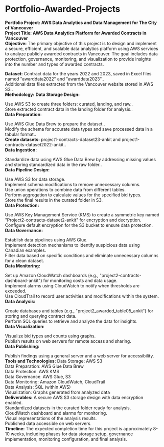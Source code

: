 # Portfolio-Awarded-Projects

**Portfolio Project: AWS Data Analytics and Data Management for The City of Vancouver**<br>
**Project Title: AWS Data Analytics Platform for Awarded Contracts in Vancouver** <br>
**Objective:**
The primary objective of this project is to design and implement a secure, efficient, and scalable data analytics platform using AWS services to analyze publicly awarded contracts in Vancouver. The goal includes data protection, governance, monitoring, and visualization to provide insights into the number and types of awarded contracts.<br>

**Dataset:**
Contract data for the years 2022 and 2023, saved in Excel files named "awarddata2022" and "awarddata2023"..<br>
Additional data files extracted from the Vancouver website stored in AWS S3..<br>
**Methodology:**
**Data Storage Design:**

Use AWS S3 to create three folders: curated, landing, and raw..<br>
Store extracted contract data in the landing folder for analysis..<br>
**Data Preparation:**

Use AWS Glue Data Brew to prepare the dataset..<br>
Modify the schema for accurate data types and save processed data in a tabular format..<br>
**Create datasets:** project1-contracts-dataset23-ankit and project1-contracts-dataset2022-ankit..<br>
**Data Ingestion:**

Standardize data using AWS Glue Data Brew by addressing missing values and storing standardized data in the raw folder..<br>
**Data Pipeline Design:**

Use AWS S3 for data storage.<br>
Implement schema modifications to remove unnecessary columns.<br>
Use union operations to combine data from different tables.<br>
Perform aggregation to calculate values for the specified bid types.<br>
Store the final results in the curated folder in S3.<br>
**Data Protection:**

Use AWS Key Management Service (KMS) to create a symmetric key named "Project2-contracts-dataset2-ankit" for encryption and decryption.<br>
Configure default encryption for the S3 bucket to ensure data protection.<br>
**Data Governance:**

Establish data pipelines using AWS Glue.<br>
Implement detection mechanisms to identify suspicious data using Canadian examples.<br>
Filter data based on specific conditions and eliminate unnecessary columns for a clean dataset.<br>
**Data Monitoring:**

Set up Amazon CloudWatch dashboards (e.g., "project2-contracts-dashboard-ankit") for monitoring costs and data usage.<br>
Implement alarms using CloudWatch to notify when thresholds are exceeded.<br>
Use CloudTrail to record user activities and modifications within the system.<br>
**Data Analysis:**

Create databases and tables (e.g., "project2_awarded_table05_ankit") for storing and querying contract data.<br>
Perform SQL queries to retrieve and analyze the data for insights.<br>
**Data Visualization:**

Visualize bid types and counts using graphs.<br>
Publish results on web servers for remote access and sharing.<br>
**Data Publishing:**

Publish findings using a general server and a web server for accessibility.<br>
**Tools and Technologies:**
Data Storage: AWS S3<br>
Data Preparation: AWS Glue Data Brew<br>
Data Protection: AWS KMS<br>
Data Governance: AWS Glue, S3<br>
Data Monitoring: Amazon CloudWatch, CloudTrail<br>
Data Analysis: SQL (within AWS)<br>
Visualization: Graphs generated from analyzed data<br>
**Deliverables:**
A secure AWS S3 storage design with data encryption enabled.<br>
Standardized datasets in the curated folder ready for analysis.<br>
CloudWatch dashboard and alarms for monitoring.<br>
Visual representations of the analysis results.<br>
Published data accessible on web servers.<br>
**Timeline:**
The expected completion time for this project is approximately 8-10 weeks, including phases for data storage setup, governance implementation, monitoring configuration, and final analysis.
